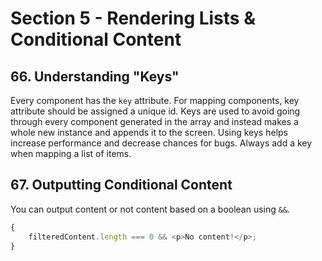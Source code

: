 # Section 5 - Rendering Lists & Conditional Content

## 66. Understanding "Keys"

Every component has the `key` attribute. For mapping components, key attribute should be assigned a unique id. Keys are used to avoid going through every component generated in the array and instead makes a whole new instance and appends it to the screen. Using keys helps increase performance and decrease chances for bugs. Always add a key when mapping a list of items.

## 67. Outputting Conditional Content

You can output content or not content based on a boolean using `&&`.

```js
{
	filteredContent.length === 0 && <p>No content!</p>;
}
```
